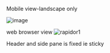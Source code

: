 Mobile view-landscape only

![image](https://user-images.githubusercontent.com/13269236/233593646-71fa98d9-f25f-4532-a814-186f7603c643.png)

web browser view
![rapidor1](https://user-images.githubusercontent.com/13269236/233593935-1acb5742-c19c-4bf3-8a4e-69a6607d0702.png)

Header and side pane is fixed ie sticky

